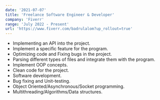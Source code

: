 ```yaml
---
date: '2021-07-07'
title: 'Freelance Software Engineer & Developer'
company: 'Fiverr'
range: 'July 2022 - Present'
url: 'https://www.fiverr.com/badrulalom?up_rollout=true'
---
```

- Implementing an API into the project.
- Implement a specific feature for the program.
- Optimizing code and Fixing bugs in the project.
- Parsing different types of files and integrate them with the program.
- Implement OOP concepts.
- Clean code for the project.
- Software development.
- Bug fixing and Unit-testing.
- Object Oriented/Asynchronous/Socket programming.
- Multithreading/Algorithms/Data structures.
